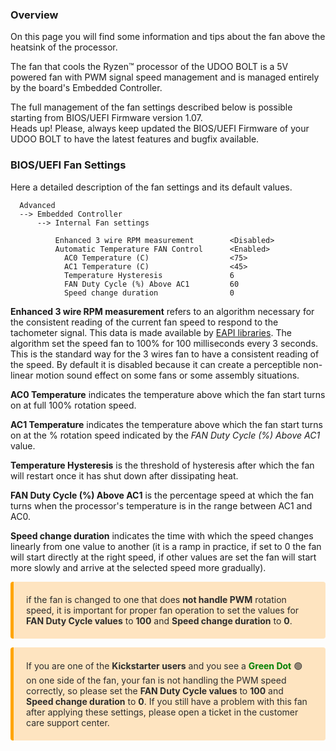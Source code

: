 ### Overview

On this page you will find some information and tips about the fan above the heatsink of the processor.

The fan that cools the Ryzen&trade; processor of the UDOO BOLT is a 5V powered fan with PWM signal speed management and is managed entirely by the board's Embedded Controller.

The full management of the fan settings described below is possible starting from BIOS/UEFI Firmware version 1.07.  
<span class="label label-warning">Heads up!</span>  Please, always keep updated the BIOS/UEFI Firmware of your UDOO BOLT to have the latest features and bugfix available.  


### BIOS/UEFI Fan Settings

Here a detailed description of the fan settings and its default values.


      Advanced
      --> Embedded Controller
          --> Internal Fan settings

              Enhanced 3 wire RPM measurement        <Disabled>
              Automatic Temperature FAN Control      <Enabled>
                AC0 Temperature (C)                  <75>
                AC1 Temperature (C)                  <45>
                Temperature Hysteresis               6
                FAN Duty Cycle (%) Above AC1         60
                Speed change duration                0



**Enhanced 3 wire RPM measurement** refers to an algorithm necessary for the consistent reading of the current fan speed to respond to the tachometer signal. This data is made available by [EAPI libraries](!/BIOS-UEFI_and_Tools/EAPI). The algorithm set the speed fan to 100% for 100 milliseconds every 3 seconds. This is the standard way for the 3 wires fan to have a consistent reading of the speed. By default it is disabled because it can create a perceptible non-linear motion sound effect on some fans or some assembly situations.

**AC0 Temperature** indicates the temperature above which the fan start turns on at full 100% rotation speed.

**AC1 Temperature** indicates the temperature above which the fan start turns on at the % rotation speed indicated by the *FAN Duty Cycle (%) Above AC1* value.

**Temperature Hysteresis** is the threshold of hysteresis after which the fan will restart once it has shut down after dissipating heat.

**FAN Duty Cycle (%) Above AC1** is the percentage speed at which the fan turns when the processor's temperature is in the range between AC1 and AC0.

**Speed change duration** indicates the time with which the speed changes linearly from one value to another (it is a ramp in practice, if set to 0 the fan will start directly at the right speed, if other values are set the fan will start more slowly and arrive at the selected speed more gradually).


<p style="background-color: rgba(255, 170, 50, 0.3);padding: 20px;border-left: 5px solid orange; border-radius: 4px; color:rgb(45, 45, 45);">
if the fan is changed to one that does <strong>not handle PWM</strong> rotation speed, it is important for proper fan operation to set the values for <strong>FAN Duty Cycle values</strong> to <strong>100</strong> and <strong>Speed change duration</strong> to <strong>0</strong>.
</p>

<p style="background-color: rgba(255, 170, 50, 0.3);padding: 20px;border-left: 5px solid orange; border-radius: 4px; color:rgb(45, 45, 45);">
If you are one of the <strong>Kickstarter users</strong> and you see a <span style="color:green"><strong>Green Dot</strong></span> 🟢 on one side of the fan, your fan is not handling the PWM speed correctly, so please set the <strong>FAN Duty Cycle values</strong> to <strong>100</strong> and <strong>Speed change duration</strong> to <strong>0</strong>. If you still have a problem with this fan after applying these settings, please open a ticket in the customer care support center.
</p>
